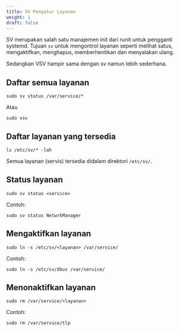```yaml
---
title: SV Pengatur Layanan
weight: 1
draft: false
---
```


SV merupakan salah satu manajemen init dari runit untuk pengganti systemd. Tujuan `sv` untuk mengontrol layanan seperti melihat satus, mengaktifkan, menghapus, memberhentikan dan menyalakan ulang.

Sedangkan VSV hampir sama dengan sv namun lebih sederhana.

## Daftar semua layanan

```shell
sudo sv status /var/service/*
```

Atau

```shell
sudo vsv
```

## Daftar layanan yang tersedia

```shell
ls /etc/sv/* -lah
```

Semua layanan (servis) tersedia didalam direktori `/etc/sv/`.

## Status layanan

```shell
sudo sv status <service>
```

Contoh:
```shell
sudo sv status NetwrkManager
```

## Mengaktifkan layanan

```shell
sudo ln -s /etc/sv/<layanan> /var/service/
```

Contoh:
```shell
sudo ln -s /etc/sv/dbus /var/service/
```

## Menonaktifkan layanan

```shell
sudo rm /var/service/<layanan>
```

Contoh:
```shell
sudo rm /var/service/tlp
```
